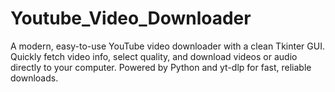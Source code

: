 # Youtube_Video_Downloader
A modern, easy-to-use YouTube video downloader with a clean Tkinter GUI.
Quickly fetch video info, select quality, and download videos or audio directly to your computer.
Powered by Python and yt-dlp for fast, reliable downloads.
